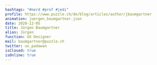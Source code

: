```yaml
---
hashtags: "#nerd #prof #jedi"
profile: https://www.puzzle.ch/de/blog/articles/author/jbaumgartner
animation: juergen_baumgartner.json
date: 2020-12-05
title: Jürgen Baumgartner
alias: Jürgen
function: UX Designer
mail: baumgartner@puzzle.ch
twitter: ux_padawan
isClosed: true
isOnline: true
---
```

